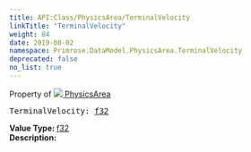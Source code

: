 ```yaml
---
title: API:Class/PhysicsArea/TerminalVelocity
linkTitle: "TerminalVelocity"
weight: 84
date: 2019-08-02
namespace: Primrose.DataModel.PhysicsArea.TerminalVelocity
deprecated: false
no_list: true
---
```

Property of <a href="/docs/api-reference/Class/PhysicsArea"><img src="/icons/silk/arrow_nw_ne_sw_se.png"/>&nbsp;PhysicsArea</a>
<pre class="method-declaration">
TerminalVelocity: <a class="type" href="/docs/api-reference/System/Primitives#single">f32</a></pre>
<b>Value Type: </b>
<a class="type" href="/docs/api-reference/System/Primitives#single">f32</a>
<br/>
<b>Description: </b>